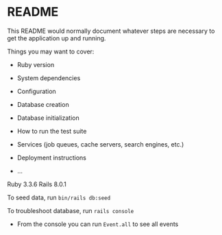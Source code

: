 # README

This README would normally document whatever steps are necessary to get the
application up and running.

Things you may want to cover:

* Ruby version

* System dependencies

* Configuration

* Database creation

* Database initialization

* How to run the test suite

* Services (job queues, cache servers, search engines, etc.)

* Deployment instructions

* ...

Ruby 3.3.6
Rails 8.0.1

To seed data, run `bin/rails db:seed`

To troubleshoot database, run `rails console`

* From the console you can run `Event.all` to see all events


